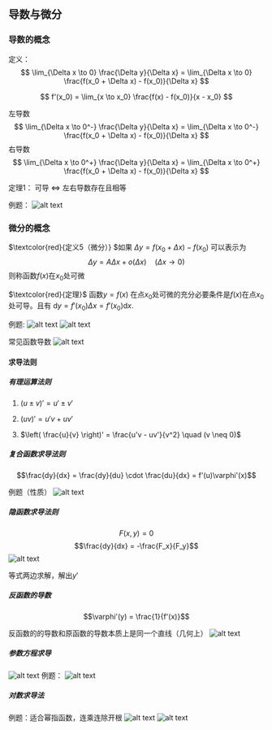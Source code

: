 ## 导数与微分

### 导数的概念

定义：
$$
\lim_{\Delta x \to 0} \frac{\Delta y}{\Delta x} = \lim_{\Delta x \to 0} \frac{f(x_0 + \Delta x) - f(x_0)}{\Delta x}
$$

$$
f'(x_0) = \lim_{x \to x_0} \frac{f(x) - f(x_0)}{x - x_0}
$$

左导数
$$
\lim_{\Delta x \to 0^-} \frac{\Delta y}{\Delta x} = \lim_{\Delta x \to 0^-} \frac{f(x_0 + \Delta x) - f(x_0)}{\Delta x}
$$
右导数
$$
\lim_{\Delta x \to 0^+} \frac{\Delta y}{\Delta x} = \lim_{\Delta x \to 0^+} \frac{f(x_0 + \Delta x) - f(x_0)}{\Delta x}
$$

定理1： 可导 $\iff$ 左右导数存在且相等

例题：
![alt text](image-1.png)

### 微分的概念

$\textcolor{red}{定义5（微分）} $如果 $\Delta y = f(x_0 + \Delta x) - f(x_0)$ 可以表示为
$$
\Delta y = A\Delta x + o(\Delta x) \quad (\Delta x \to 0)
$$
则称函数$f(x)$在$x_0$处可微

$\textcolor{red}{定理}$ 函数$y=f(x)$ 在点$x_0$处可微的充分必要条件是$f(x)$在点$x_0$处可导。且有
$\mathrm{d}y = f'(x_0)\Delta x = f'(x_0)\mathrm{d}x$.

例题:
![alt text](image-2.png)
![alt text](image-3.png)

常见函数导数
![alt text](image-4.png)

#### 求导法则
##### 有理运算法则
1) $(u \pm v)' = u' \pm v'$

2) $(uv)' = u'v + uv'$

3) $\left( \frac{u}{v} \right)' = \frac{u'v - uv'}{v^2} \quad (v \neq 0)$

##### 复合函数求导法则
$$\frac{dy}{dx} = \frac{dy}{du} \cdot \frac{du}{dx} = f'(u)\varphi'(x)$$

例题（性质）
![alt text](image-5.png)

##### 隐函数求导法则
$$ F(x,y) = 0$$ $$\frac{dy}{dx} = -\frac{F_x}{F_y}$$
![alt text](image-6.png)

等式两边求解，解出$y'$

##### 反函数的导数
$$\varphi'(y) = \frac{1}{f'(x)}$$

反函数的的导数和原函数的导数本质上是同一个直线（几何上）
![alt text](image-7.png)

##### 参数方程求导
![alt text](image-9.png)
例题：
![alt text](image-8.png)

##### 对数求导法 
例题：适合幂指函数，连乘连除开根
![alt text](image-10.png)
![alt text](image-11.png)